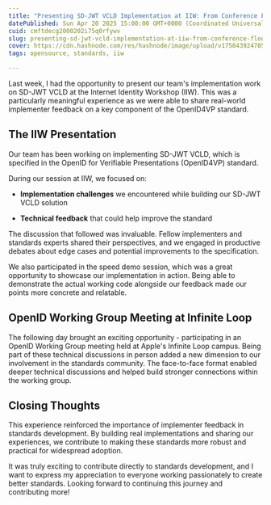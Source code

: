 ```yaml
---
title: "Presenting SD-JWT VCLD Implementation at IIW: From Conference Floor to Infinite Loop"
datePublished: Sun Apr 20 2025 15:00:00 GMT+0000 (Coordinated Universal Time)
cuid: cmftdecg2000202i75q0rfywv
slug: presenting-sd-jwt-vcld-implementation-at-iiw-from-conference-floor-to-infinite-loop
cover: https://cdn.hashnode.com/res/hashnode/image/upload/v1758439247856/24b1b6a5-8df3-44c6-96a9-853902da6a69.jpeg
tags: opensource, standards, iiw

---
```


Last week, I had the opportunity to present our team's implementation work on SD-JWT VCLD at the Internet Identity Workshop (IIW). This was a particularly meaningful experience as we were able to share real-world implementer feedback on a key component of the OpenID4VP standard.

## The IIW Presentation

Our team has been working on implementing SD-JWT VCLD, which is specified in the OpenID for Verifiable Presentations (OpenID4VP) standard.

During our session at IIW, we focused on:

* **Implementation challenges** we encountered while building our SD-JWT VCLD solution
    
* **Technical feedback** that could help improve the standard
    

The discussion that followed was invaluable. Fellow implementers and standards experts shared their perspectives, and we engaged in productive debates about edge cases and potential improvements to the specification.

We also participated in the speed demo session, which was a great opportunity to showcase our implementation in action. Being able to demonstrate the actual working code alongside our feedback made our points more concrete and relatable.

## OpenID Working Group Meeting at Infinite Loop

The following day brought an exciting opportunity - participating in an OpenID Working Group meeting held at Apple's Infinite Loop campus. Being part of these technical discussions in person added a new dimension to our involvement in the standards community. The face-to-face format enabled deeper technical discussions and helped build stronger connections within the working group.

## Closing Thoughts

This experience reinforced the importance of implementer feedback in standards development. By building real implementations and sharing our experiences, we contribute to making these standards more robust and practical for widespread adoption.

It was truly exciting to contribute directly to standards development, and I want to express my appreciation to everyone working passionately to create better standards. Looking forward to continuing this journey and contributing more!